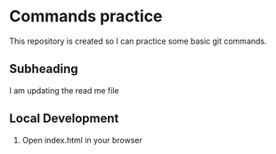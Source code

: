 # Commands practice

This repository is created so I can practice some basic git commands.

## Subheading

I am updating the read me file

## Local Development

1. Open index.html in your browser
